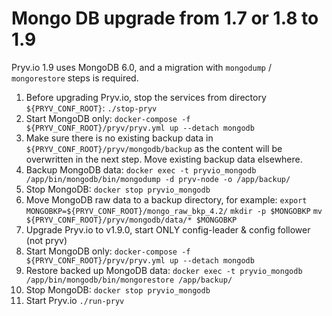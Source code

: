 # Mongo DB upgrade from 1.7 or 1.8 to 1.9

Pryv.io 1.9 uses MongoDB 6.0, and a migration with `mongodump` / `mongorestore` steps is required.

1. Before upgrading Pryv.io, stop the services from directory `${PRYV_CONF_ROOT}`:
   `./stop-pryv`
2. Start MongoDB only:
   `docker-compose -f ${PRYV_CONF_ROOT}/pryv/pryv.yml up --detach mongodb`
3. Make sure there is no existing backup data in `${PRYV_CONF_ROOT}/pryv/mongodb/backup` as the content will be overwritten in the next step. Move existing backup data elsewhere.
4. Backup MongoDB data:
   `docker exec -t pryvio_mongodb /app/bin/mongodb/bin/mongodump -d pryv-node -o /app/backup/`
5. Stop MongoDB:
   `docker stop pryvio_mongodb`
6. Move MongoDB raw data to a backup directory, for example:
   `export MONGOBKP=${PRYV_CONF_ROOT}/mongo_raw_bkp_4.2/`
   `mkdir -p $MONGOBKP`
   `mv ${PRYV_CONF_ROOT}/pryv/mongodb/data/* $MONGOBKP`
7. Upgrade Pryv.io to v1.9.0, 
      start ONLY config-leader & config follower (not pryv)
8. Start MongoDB only:
   `docker-compose -f ${PRYV_CONF_ROOT}/pryv/pryv.yml up --detach mongodb`
9. Restore backed up MongoDB data:
   `docker exec -t pryvio_mongodb /app/bin/mongodb/bin/mongorestore /app/backup/`
10. Stop MongoDB:
   `docker stop pryvio_mongodb`
11. Start Pryv.io
    `./run-pryv`
